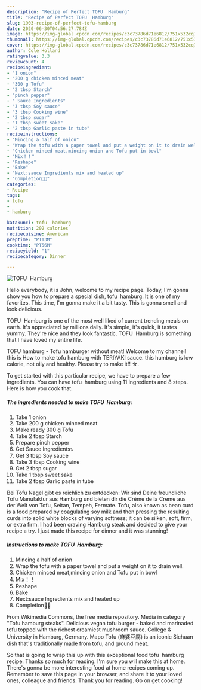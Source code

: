 ```yaml
---
description: "Recipe of Perfect TOFU  Hamburg"
title: "Recipe of Perfect TOFU  Hamburg"
slug: 1903-recipe-of-perfect-tofu-hamburg
date: 2020-06-30T04:56:27.784Z
image: https://img-global.cpcdn.com/recipes/c3c73786d71e6812/751x532cq70/tofu-hamburg-recipe-main-photo.jpg
thumbnail: https://img-global.cpcdn.com/recipes/c3c73786d71e6812/751x532cq70/tofu-hamburg-recipe-main-photo.jpg
cover: https://img-global.cpcdn.com/recipes/c3c73786d71e6812/751x532cq70/tofu-hamburg-recipe-main-photo.jpg
author: Cole Holland
ratingvalue: 3.3
reviewcount: 4
recipeingredient:
- "1 onion"
- "200 g chicken minced meat"
- "300 g Tofu"
- "2 tbsp Starch"
- "pinch pepper"
- " Sauce Ingredients"
- "3 tbsp Soy sauce"
- "3 tbsp Cooking wine"
- "2 tbsp sugar"
- "1 tbsp sweet sake"
- "2 tbsp Garlic paste in tube"
recipeinstructions:
- "Mincing a half of onion"
- "Wrap the tofu with a paper towel and put a weight on it to drain well."
- "Chicken minced meat,mincing onion and Tofu put in bowl"
- "Mix！！"
- "Reshape"
- "Bake"
- "Next:sauce Ingredients mix and heated up"
- "Completion🤣🤣"
categories:
- Recipe
tags:
- tofu
- 
- hamburg

katakunci: tofu  hamburg 
nutrition: 202 calories
recipecuisine: American
preptime: "PT13M"
cooktime: "PT56M"
recipeyield: "1"
recipecategory: Dinner

---
```



![TOFU  Hamburg](https://img-global.cpcdn.com/recipes/c3c73786d71e6812/751x532cq70/tofu-hamburg-recipe-main-photo.jpg)

Hello everybody, it is John, welcome to my recipe page. Today, I'm gonna show you how to prepare a special dish, tofu  hamburg. It is one of my favorites. This time, I'm gonna make it a bit tasty. This is gonna smell and look delicious.

TOFU  Hamburg is one of the most well liked of current trending meals on earth. It's appreciated by millions daily. It's simple, it's quick, it tastes yummy. They're nice and they look fantastic. TOFU  Hamburg is something that I have loved my entire life.

TOFU hamburg - Tofu hamburger without meat! Welcome to my channel! this is How to make tofu hamburg with TERIYAKI sauce. this humburg is low calorie, not oily and healthy. Please try to make it!! ☆.


To get started with this particular recipe, we have to prepare a few ingredients. You can have tofu  hamburg using 11 ingredients and 8 steps. Here is how you cook that.

<!--inarticleads1-->

##### The ingredients needed to make TOFU  Hamburg:

1. Take 1 onion
1. Take 200 g chicken minced meat
1. Make ready 300 g Tofu
1. Take 2 tbsp Starch
1. Prepare pinch pepper
1. Get  Sauce Ingredients⤵️
1. Get 3 tbsp Soy sauce
1. Take 3 tbsp Cooking wine
1. Get 2 tbsp sugar
1. Take 1 tbsp sweet sake
1. Take 2 tbsp Garlic paste in tube


Bei Tofu Nagel gibt es reichlich zu entdecken: Wir sind Deine freundliche Tofu Manufaktur aus Hamburg und bieten dir die Créme de la Creme aus der Welt von Tofu, Seitan, Tempeh, Fermate. Tofu, also known as bean curd is a food prepared by coagulating soy milk and then pressing the resulting curds into solid white blocks of varying softness; it can be silken, soft, firm, or extra firm. I had been craving Hamburg steak and decided to give your recipe a try. I just made this recipe for dinner and it was stunning! 

<!--inarticleads2-->

##### Instructions to make TOFU  Hamburg:

1. Mincing a half of onion
1. Wrap the tofu with a paper towel and put a weight on it to drain well.
1. Chicken minced meat,mincing onion and Tofu put in bowl
1. Mix！！
1. Reshape
1. Bake
1. Next:sauce Ingredients mix and heated up
1. Completion🤣🤣


From Wikimedia Commons, the free media repository. Media in category &#34;Tofu hamburg steaks&#34;. Delicious vegan tofu burger - baked and marinaded tofu topped with the richest creamiest mushroom sauce. College &amp; University in Hamburg, Germany. Mapo Tofu (麻婆豆腐) is an iconic Sichuan dish that&#39;s traditionally made from tofu, and ground meat. 

So that is going to wrap this up with this exceptional food tofu  hamburg recipe. Thanks so much for reading. I'm sure you will make this at home. There's gonna be more interesting food at home recipes coming up. Remember to save this page in your browser, and share it to your loved ones, colleague and friends. Thank you for reading. Go on get cooking!

